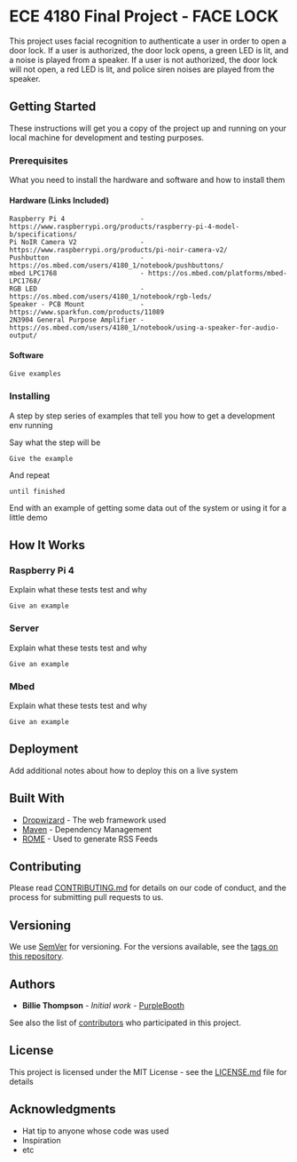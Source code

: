 # ECE 4180 Final Project - FACE LOCK

This project uses facial recognition to authenticate a user in order to open a door lock. If a user is authorized, the door lock opens, a green LED is lit, and a noise is played from a speaker. If a user is not authorized, the door lock will not open, a red LED is lit, and police siren noises are played from the speaker.

## Getting Started

These instructions will get you a copy of the project up and running on your local machine for development and testing purposes.

### Prerequisites

What you need to install the hardware and software and how to install them

#### Hardware (Links Included)

```
Raspberry Pi 4                   - https://www.raspberrypi.org/products/raspberry-pi-4-model-b/specifications/
Pi NoIR Camera V2                - https://www.raspberrypi.org/products/pi-noir-camera-v2/
Pushbutton                       - https://os.mbed.com/users/4180_1/notebook/pushbuttons/
mbed LPC1768                     - https://os.mbed.com/platforms/mbed-LPC1768/
RGB LED                          - https://os.mbed.com/users/4180_1/notebook/rgb-leds/
Speaker - PCB Mount              - https://www.sparkfun.com/products/11089
2N3904 General Purpose Amplifier - https://os.mbed.com/users/4180_1/notebook/using-a-speaker-for-audio-output/

```

#### Software

```
Give examples
```

### Installing

A step by step series of examples that tell you how to get a development env running

Say what the step will be

```
Give the example
```

And repeat

```
until finished
```

End with an example of getting some data out of the system or using it for a little demo

## How It Works

### Raspberry Pi 4

Explain what these tests test and why

```
Give an example
```

### Server

Explain what these tests test and why

```
Give an example
```

### Mbed

Explain what these tests test and why

```
Give an example
```

## Deployment

Add additional notes about how to deploy this on a live system

## Built With

* [Dropwizard](http://www.dropwizard.io/1.0.2/docs/) - The web framework used
* [Maven](https://maven.apache.org/) - Dependency Management
* [ROME](https://rometools.github.io/rome/) - Used to generate RSS Feeds

## Contributing

Please read [CONTRIBUTING.md](https://gist.github.com/PurpleBooth/b24679402957c63ec426) for details on our code of conduct, and the process for submitting pull requests to us.

## Versioning

We use [SemVer](http://semver.org/) for versioning. For the versions available, see the [tags on this repository](https://github.com/your/project/tags). 

## Authors

* **Billie Thompson** - *Initial work* - [PurpleBooth](https://github.com/PurpleBooth)

See also the list of [contributors](https://github.com/your/project/contributors) who participated in this project.

## License

This project is licensed under the MIT License - see the [LICENSE.md](LICENSE.md) file for details

## Acknowledgments

* Hat tip to anyone whose code was used
* Inspiration
* etc

